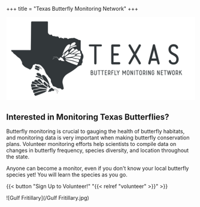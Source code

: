 +++
title = "Texas Butterfly Monitoring Network"
+++

![The Texas Butterfly Monitoring Network Logo](/logo_text.png)

## Interested in Monitoring Texas Butterflies?

Butterfly monitoring is crucial to gauging the health of butterfly habitats,
and monitoring data is very important when making butterfly conservation plans.
Volunteer monitoring efforts help scientists to compile data on changes in
butterfly frequency, species diversity, and location throughout the state.

Anyone can become a monitor, even if you don't know your local butterfly
species yet! You will learn the species as you go.

{{< button "Sign Up to Volunteer!" "{{< relref "volunteer" >}}" >}}

![Gulf Fritillary](/Gulf Fritillary.jpg)

